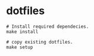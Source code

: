 # dotfiles

```
# Install required dependecies.
make install

# copy existing dotfiles.
make setup
```